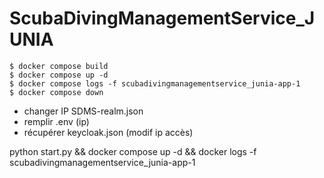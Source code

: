 # ScubaDivingManagementService_JUNIA

```shell
$ docker compose build
$ docker compose up -d
$ docker compose logs -f scubadivingmanagementservice_junia-app-1
$ docker compose down
```

- changer IP SDMS-realm.json
- remplir .env (ip)
- récupérer keycloak.json (modif ip accès)

python start.py && docker compose up -d && docker logs -f scubadivingmanagementservice_junia-app-1
